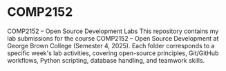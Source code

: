 # COMP2152
COMP2152 – Open Source Development Labs
This repository contains my lab submissions for the course COMP2152 – Open Source Development at George Brown College (Semester 4, 2025).
Each folder corresponds to a specific week's lab activities, covering open-source principles, Git/GitHub workflows, Python scripting, database handling, and teamwork skills.
